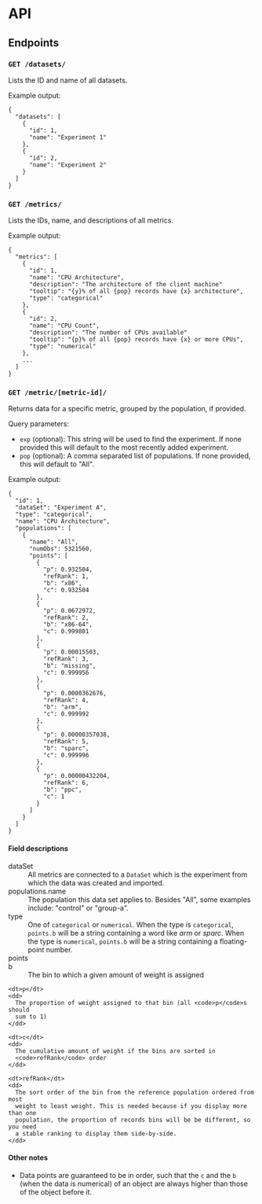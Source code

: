 # API

## Endpoints


### `GET /datasets/`

Lists the ID and name of all datasets.

Example output:

```
{
  "datasets": [
    {
      "id": 1,
      "name": "Experiment 1"
    },
    {
      "id": 2,
      "name": "Experiment 2"
    }
  ]
}
```


### `GET /metrics/`

Lists the IDs, name, and descriptions of all metrics.

Example output:

```
{
  "metrics": [
    {
      "id": 1,
      "name": "CPU Architecture",
      "description": "The architecture of the client machine"
      "tooltip": "{y}% of all {pop} records have {x} architecture",
      "type": "categorical"
    },
    {
      "id": 2,
      "name": "CPU Count",
      "description": "The number of CPUs available"
      "tooltip": "{p}% of all {pop} records have {x} or more CPUs",
      "type": "numerical"
    },
    ...
  ]
}
```


### `GET /metric/[metric-id]/`

Returns data for a specific metric, grouped by the population, if provided.

Query parameters:

* `exp` (optional): This string will be used to find the experiment. If none
  provided this will default to the most recently added experiment.
* `pop` (optional): A comma separated list of populations. If none provided,
  this will default to "All".

Example output:

```
{
  "id": 1,
  "dataSet": "Experiment A",
  "type": "categorical",
  "name": "CPU Architecture",
  "populations": [
    {
      "name": "All",
      "numObs": 5321560,
      "points": [
        {
          "p": 0.932504,
          "refRank": 1,
          "b": "x86",
          "c": 0.932504
        },
        {
          "p": 0.0672972,
          "refRank": 2,
          "b": "x86-64",
          "c": 0.999801
        },
        {
          "p": 0.00015503,
          "refRank": 3,
          "b": "missing",
          "c": 0.999956
        },
        {
          "p": 0.0000362676,
          "refRank": 4,
          "b": "arm",
          "c": 0.999992
        },
        {
          "p": 0.00000357038,
          "refRank": 5,
          "b": "sparc",
          "c": 0.999996
        },
        {
          "p": 0.00000432204,
          "refRank": 6,
          "b": "ppc",
          "c": 1
        }
      ]
    }
  ]
}
```

#### Field descriptions

<dl>
  <dt>dataSet</dt>
  <dd>
    All metrics are connected to a <code>DataSet</code> which is the experiment
    from which the data was created and imported.
  </dd>

  <dt>populations.name</dt>
  <dd>
    The population this data set applies to. Besides "All", some examples
    include: "control" or "group-a".
  </dd>

  <dt>type</dt>
  <dd>
    One of <code>categorical</code> or <code>numerical</code>. When the type is
    <code>categorical</code>, <code>points.b</code> will be a string containing
    a word like <i>arm</i> or <i>sparc</i>. When the type is
    <code>numerical</code>, <code>points.b</code> will be a string containing a
    floating-point number.
  </dd>

  <dt>points</dt>
  <dd>
    <dt>b</dt>
    <dd>
      The bin to which a given amount of weight is assigned
    </dd>

    <dt>p</dt>
    <dd>
      The proportion of weight assigned to that bin (all <code>p</code>s should
      sum to 1)
    </dd>

    <dt>c</dt>
    <dd>
      The cumulative amount of weight if the bins are sorted in
      <code>refRank</code> order
    </dd>

    <dt>refRank</dt>
    <dd>
      The sort order of the bin from the reference population ordered from most
      weight to least weight. This is needed because if you display more than one
      population, the proportion of records bins will be be different, so you need
      a stable ranking to display them side-by-side.
    </dd>
  </dd>
</dl>

#### Other notes

* Data points are guaranteed to be in order, such that the `c` and the `b` (when
  the data is numerical) of an object are always higher than those of the object
  before it.
